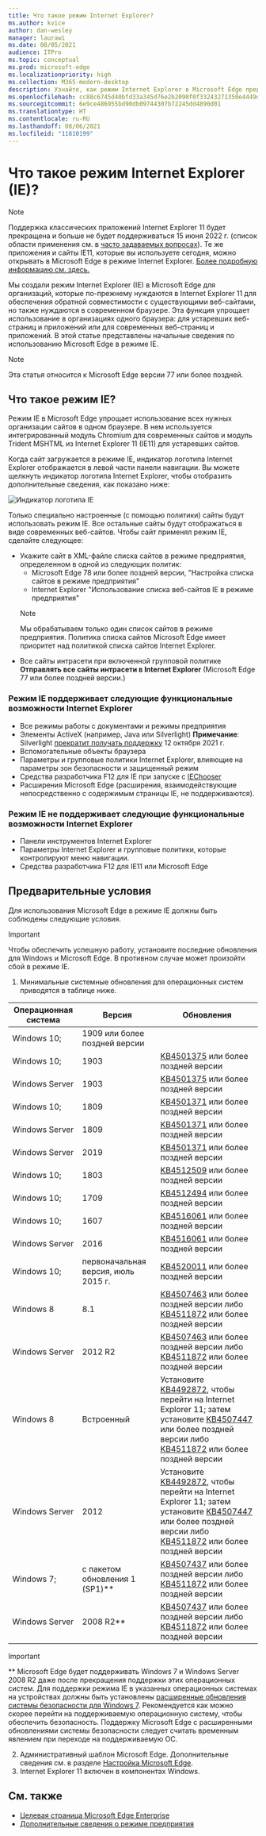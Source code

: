 ```yaml
---
title: Что такое режим Internet Explorer?
ms.author: kvice
author: dan-wesley
manager: laurawi
ms.date: 08/05/2021
audience: ITPro
ms.topic: conceptual
ms.prod: microsoft-edge
ms.localizationpriority: high
ms.collection: M365-modern-desktop
description: Узнайте, как режим Internet Explorer в Microsoft Edge предоставляет доступ к сайтам, которым требуется Internet Explorer 11, а также доступ к современным сайтам.
ms.openlocfilehash: cc88c6745d40bfd33a345d76e2b2090f0f33243271350e4449d698d4a0fab71e
ms.sourcegitcommit: 6e9ce486955bd90db09744307b72245dd4890d01
ms.translationtype: HT
ms.contentlocale: ru-RU
ms.lasthandoff: 08/06/2021
ms.locfileid: "11810199"
---
```

# <a name="what-is-internet-explorer-ie-mode"></a>Что такое режим Internet Explorer (IE)?

>[!Note]
> Поддержка классических приложений Internet Explorer 11 будет прекращена и больше не будет поддерживаться 15 июня 2022 г. (список области применения см. в [часто задаваемых вопросах](https://techcommunity.microsoft.com/t5/windows-it-pro-blog/internet-explorer-11-desktop-app-retirement-faq/ba-p/2366549)). Те же приложения и сайты IE11, которые вы используете сегодня, можно открывать в Microsoft Edge в режиме Internet Explorer. [Более подробную информацию см. здесь.](https://blogs.windows.com/windowsexperience/2021/05/19/the-future-of-internet-explorer-on-windows-10-is-in-microsoft-edge/)

Мы создали режим Internet Explorer (IE) в Microsoft Edge для организаций, которые по-прежнему нуждаются в Internet Explorer 11 для обеспечения обратной совместимости с существующими веб-сайтами, но также нуждаются в современном браузере. Эта функция упрощает использование в организациях одного браузера: для устаревших веб-страниц и приложений или для современных веб-страниц и приложений. В этой статье представлены начальные сведения по использованию Microsoft Edge в режиме IE.

> [!NOTE]
> Эта статья относится к Microsoft Edge версии 77 или более поздней.

## <a name="what-is-ie-mode"></a>Что такое режим IE?

Режим IE в Microsoft Edge упрощает использование всех нужных организации сайтов в одном браузере. В нем используется интегрированный модуль Chromium для современных сайтов и модуль Trident MSHTML из Internet Explorer 11 (IE11) для устаревших сайтов.

Когда сайт загружается в режиме IE, индикатор логотипа Internet Explorer отображается в левой части панели навигации. Вы можете щелкнуть индикатор логотипа Internet Explorer, чтобы отобразить дополнительные сведения, как показано ниже:

  ![Индикатор логотипа IE](./media/ie-mode/ie-logo-indicator1.png)

Только специально настроенные (с помощью политики) сайты будут использовать режим IE. Все остальные сайты будут отображаться в виде современных веб-сайтов. Чтобы сайт применял режим IE, сделайте следующее:

- Укажите сайт в XML-файле списка сайтов в режиме предприятия, определенном в одной из следующих политик:
  - Microsoft Edge 78 или более поздней версии, "Настройка списка сайтов в режиме предприятия"
  - Internet Explorer "Использование списка веб-сайтов IE в режиме предприятия"
  > [!NOTE]
  > Мы обрабатываем только один список сайтов в режиме предприятия. Политика списка сайтов Microsoft Edge имеет приоритет над политикой списка сайтов Internet Explorer.
- Все сайты интрасети при включенной групповой политике **Отправлять все сайты интрасети в Internet Explorer** (Microsoft Edge 77 или более поздней версии.)

### <a name="ie-mode-supports-the-following-internet-explorer-functionality"></a>Режим IE поддерживает следующие функциональные возможности Internet Explorer

- Все режимы работы с документами и режимы предприятия
- Элементы ActiveX (например, Java или Silverlight) **Примечание**: Silverlight [прекратит получать поддержку](https://support.microsoft.com/windows/silverlight-end-of-support-0a3be3c7-bead-e203-2dfd-74f0a64f1788) 12 октября 2021 г. 
- Вспомогательные объекты браузера 
- Параметры и групповые политики Internet Explorer, влияющие на параметры зон безопасности и защищенный режим
- Средства разработчика F12 для IE при запуске с [IEChooser](/deployedge/edge-ie-mode-faq#how-can-i-debug-my-legacy-application-while-using-ie-mode-on-microsoft-edge-)
- Расширения Microsoft Edge (расширения, взаимодействующие непосредственно с содержимым страницы IE, не поддерживаются).

### <a name="ie-mode-doesnt-support-the-following-internet-explorer-functionality"></a>Режим IE не поддерживает следующие функциональные возможности Internet Explorer

- Панели инструментов Internet Explorer
- Параметры Internet Explorer и групповые политики, которые контролируют меню навигации.
- Средства разработчика F12 для IE11 или Microsoft Edge

## <a name="prerequisites"></a>Предварительные условия

Для использования Microsoft Edge в режиме IE должны быть соблюдены следующие условия.

> [!IMPORTANT]
> Чтобы обеспечить успешную работу, установите последние обновления для Windows и Microsoft Edge. В противном случае может произойти сбой в режиме IE.

1. Минимальные системные обновления для операционных систем приводятся в таблице ниже.

 | Операционная система | Версия       | Обновления |
 |------------------|---------------|---------|
 | Windows 10;       | 1909 или более поздней версии |         |
 | Windows 10;       | 1903          | [KB4501375](https://support.microsoft.com/help/4501375/windows-10-update-kb4501375) или более поздней версии |
 | Windows Server   | 1903          | [KB4501375](https://support.microsoft.com/help/4501375/windows-10-update-kb4501375) или более поздней версии |
 | Windows 10;       | 1809          | [KB4501371](https://support.microsoft.com/help/4501371/windows-10-update-kb4501371) или более поздней версии |
 | Windows Server   | 1809          | [KB4501371](https://support.microsoft.com/help/4501371/windows-10-update-kb4501371) или более поздней версии |
 | Windows Server   | 2019          | [KB4501371](https://support.microsoft.com/help/4501371/windows-10-update-kb4501371) или более поздней версии |
 | Windows 10;       | 1803          | [KB4512509](https://support.microsoft.com/help/4512509/windows-10-update-kb4512509) или более поздней версии |
 | Windows 10;       | 1709          | [KB4512494](https://support.microsoft.com/help/4512494/windows-10-update-kb4512494) или более поздней версии |
 | Windows 10;       | 1607          | [KB4516061](https://support.microsoft.com/help/4516061/windows-10-update-kb4516061) или более поздней версии |
 | Windows Server   | 2016          | [KB4516061](https://support.microsoft.com/help/4516061/windows-10-update-kb4516061) или более поздней версии |
 | Windows 10;       | первоначальная версия, июль 2015 г. | [KB4520011](https://support.microsoft.com/help/4520011/windows-10-update-kb4520011) или более поздней версии |
 | Windows 8       | 8.1              | [KB4507463](https://support.microsoft.com/help/4507463/july-16-2019-kb4507463-os-build-preview-of-monthly-rollup) или более поздней версии либо [KB4511872](https://support.microsoft.com/help/4511872/cumulative-security-update-for-internet-explorer) или более поздней версии |
 | Windows Server   | 2012 R2       | [KB4507463](https://support.microsoft.com/help/4507463/july-16-2019-kb4507463-os-build-preview-of-monthly-rollup) или более поздней версии либо [KB4511872](https://support.microsoft.com/help/4511872/cumulative-security-update-for-internet-explorer) или более поздней версии |
 | Windows 8  | Встроенный            | Установите [KB4492872](https://support.microsoft.com/help/4492872/update-for-internet-explorer-april-16-2019), чтобы перейти на Internet Explorer 11; затем установите [KB4507447](https://support.microsoft.com/help/4507447/windows-server-2012-update-kb4507447) или более поздней версии либо [KB4511872](https://support.microsoft.com/help/4511872/cumulative-security-update-for-internet-explorer) или более поздней версии |
 | Windows Server   | 2012           | Установите [KB4492872](https://support.microsoft.com/help/4492872/update-for-internet-explorer-april-16-2019), чтобы перейти на Internet Explorer 11; затем установите [KB4507447](https://support.microsoft.com/help/4507447/windows-server-2012-update-kb4507447) или более поздней версии либо [KB4511872](https://support.microsoft.com/help/4511872/cumulative-security-update-for-internet-explorer) или более поздней версии |
 | Windows 7;        |  с пакетом обновления 1 (SP1)**        | [KB4507437](https://support.microsoft.com/help/4507437/windows-7-update-kb4507437) или более поздней версии либо [KB4511872](https://support.microsoft.com/help/4511872/cumulative-security-update-for-internet-explorer) или более поздней версии |
 | Windows Server   |  2008 R2**    | [KB4507437](https://support.microsoft.com/help/4507437/windows-7-update-kb4507437) или более поздней версии либо [KB4511872](https://support.microsoft.com/help/4511872/cumulative-security-update-for-internet-explorer) или более поздней версии |
  > [!IMPORTANT]
  > ** Microsoft Edge будет поддерживать Windows 7 и Windows Server 2008 R2 даже после прекращения поддержки этих операционных систем. Для поддержки режима IE в указанных операционных системах на устройствах должны быть установлены [расширенные обновления системы безопасности для Windows 7](https://support.microsoft.com/help/4527878/faq-about-extended-security-updates-for-windows-7). Рекомендуется как можно скорее перейти на поддерживаемую операционную систему, чтобы обеспечить безопасность. Поддержку Microsoft Edge с расширенными обновлениями системы безопасности следует считать временным явлением при переходе на поддерживаемую ОС.

2. Административный шаблон Microsoft Edge. Дополнительные сведения см. в разделе [Настройка Microsoft Edge](./configure-microsoft-edge.md).
3. Internet Explorer 11 включен в компонентах Windows.

## <a name="see-also"></a>См. также

- [Целевая страница Microsoft Edge Enterprise](https://aka.ms/EdgeEnterprise)
- [Дополнительные сведения о режиме предприятия](/internet-explorer/ie11-deploy-guide/enterprise-mode-overview-for-ie11)
